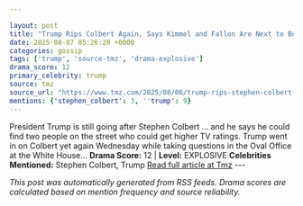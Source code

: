 ```yaml
---

layout: post
title: "Trump Rips Colbert Again, Says Kimmel and Fallon Are Next to Be Canceled"
date: 2025-08-07 05:26:20 +0000
categories: gossip
tags: ['trump', 'source-tmz', 'drama-explosive']
drama_score: 12
primary_celebrity: trump
source: tmz
source_url: "https://www.tmz.com/2025/08/06/trump-rips-stephen-colbert-again/"
mentions: {'stephen_colbert': 3, ''trump': 9}
---
```


President Trump is still going after Stephen Colbert ... and he says he could find two people on the street who could get higher TV ratings. Trump went in on Colbert yet again Wednesday while taking questions in the Oval Office at the White House… **Drama Score:** 12 | **Level:** EXPLOSIVE **Celebrities Mentioned:** Stephen Colbert, Trump [Read full article at Tmz](https://www.tmz.com/2025/08/06/trump-rips-stephen-colbert-again/) --- 

*This post was automatically generated from RSS feeds. Drama scores are calculated based on mention frequency and source reliability.*